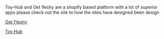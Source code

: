 Toy-Hub and Get fleshy are a shopify based platform with a lot of superior apps please check out the site to how the sites have designed been design 

<a href="https://getfleshy.com/">Get Fleshy</a>

<a href="https://toy-hub.com/">Toy Hub</a>
